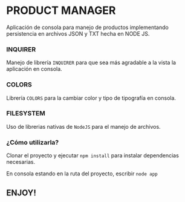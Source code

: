# PRODUCT MANAGER

Aplicación de consola para manejo de productos implementando persistencia en archivos JSON y TXT hecha en NODE JS.

### INQUIRER

Manejo de librería `INQUIRER` para que sea más agradable a la vista la aplicación en consola.

### COLORS

Librería `COLORS` para la cambiar color y tipo de tipografía en consola.

### FILESYSTEM

Uso de librerias nativas de `NodeJS` para el manejo de archivos.

### ¿Cómo utilizarla?

Clonar el proyecto y ejecutar `npm install` para instalar dependencias necesarias.

En consola estando en la ruta del proyecto, escribir ` node app `

## ENJOY!
